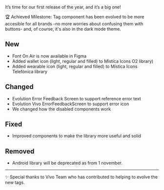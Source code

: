 It’s time for our first release of the year, and it’s a big one!

🏆 Achieved Milestone: Tag component has been evolved to be more accesible for all brands -no more worries about confusing them with buttons- and, of course, it's also in the dark mode theme.

## New

- Font On Air is now available in Figma
- Added wallet icon (light, regular and filled) to Mística Icons O2 library)
- Added wearable icon (light, regular and filled) to Mística Icons Telefónica library

## Changed

- Evolution Error Feedback Screen to support reference error text
- Evolution Vivo ErrorFeedbackScreen to support error icon
- We changed how the disabled components work

## Fixed

- Improved components to make the library more useful and solid

## Removed

- Android library will be deprecated as from 1 november.

---

✨ Special thanks to Vivo Team who has contributed to helping to evolve the new tags.
